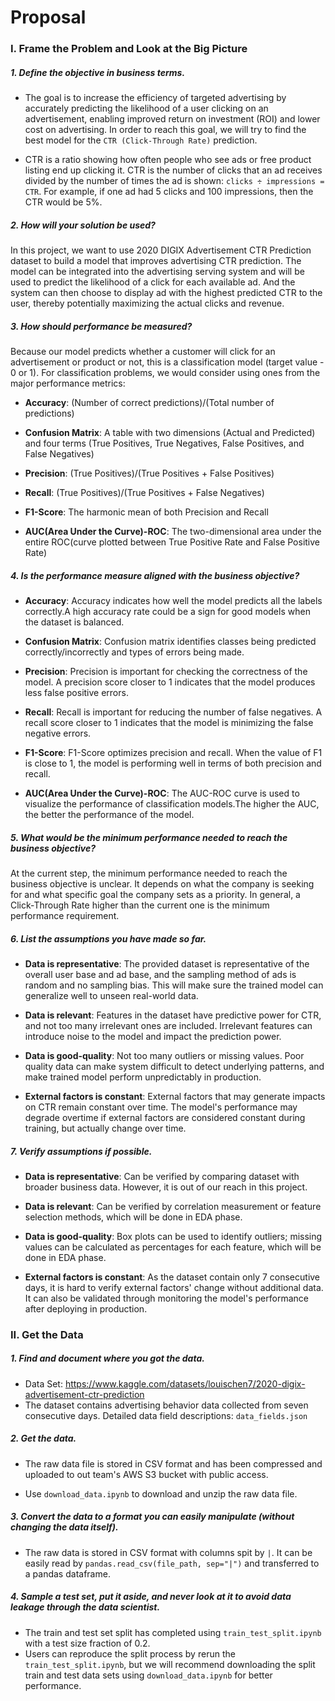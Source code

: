 # Proposal

### I. Frame the Problem and Look at the Big Picture

##### 1. Define the objective in business terms.

- The goal is to increase the efficiency of targeted advertising by accurately predicting the likelihood of a user clicking on an advertisement, enabling improved return on investment (ROI) and lower cost on advertising. In order to reach this goal, we will try to find the best model for the `CTR (Click-Through Rate)` prediction. 

- CTR is a ratio showing how often people who see ads or free product listing end up clicking it. CTR is the number of clicks that an ad receives divided by the number of times the ad is shown: `clicks ÷ impressions = CTR`. For example, if one ad had 5 clicks and 100 impressions, then the CTR would be 5%.

##### 2. How will your solution be used?

In this project, we want to use 2020 DIGIX Advertisement CTR Prediction dataset to build a model that improves advertising CTR prediction. The model can be integrated into the advertising serving system and will be used to predict the likelihood of a click for each available ad. And the system can then choose to display ad with the highest predicted CTR to the user, thereby potentially maximizing the actual clicks and revenue.

##### 3. How should performance be measured?

Because our model predicts whether a customer will click for an advertisement or product or not, this is a classification model (target value - 0 or 1). For classification problems, we would consider using ones from the major performance metrics:

- **Accuracy**: (Number of correct predictions)/(Total number of predictions)

- **Confusion Matrix**: A table with two dimensions (Actual and Predicted) and four terms (True Positives, True Negatives, False Positives, and False Negatives)

- **Precision**: (True Positives)/(True Positives + False Positives)

- **Recall**: (True Positives)/(True Positives + False Negatives)

- **F1-Score**: The harmonic mean of both Precision and Recall

- **AUC(Area Under the Curve)-ROC**: The two-dimensional area under the entire ROC(curve plotted between True Positive Rate and False Positive Rate)

##### 4. Is the performance measure aligned with the business objective?

- **Accuracy**: Accuracy indicates how well the model predicts all the labels correctly.A high accuracy rate could be a sign for good models when the dataset is balanced.

- **Confusion Matrix**: Confusion matrix identifies classes being predicted correctly/incorrectly and types of errors being made.

- **Precision**: Precision is important for checking the correctness of the model. A precision score closer to 1 indicates that the model produces less false positive errors.

- **Recall**: Recall is important for reducing the number of false negatives. A recall score closer to 1 indicates that the model is minimizing the false negative errors.

- **F1-Score**: F1-Score optimizes precision and recall. When the value of F1 is close to 1, the model is performing well in terms of both precision and recall.

- **AUC(Area Under the Curve)-ROC**: The AUC-ROC curve is used to visualize the performance of classification models.The higher the AUC, the better the performance of the model.

##### 5. What would be the minimum performance needed to reach the business objective?

At the current step, the minimum performance needed to reach the business objective is unclear. It depends on what the company is seeking for and what specific goal the company sets as a priority. In general, a Click-Through Rate higher than the current one is the minimum performance requirement.

##### 6. List the assumptions you have made so far.

- **Data is representative**: The provided dataset is representative of the overall user base and ad base, and the sampling method of ads is random and no sampling bias. This will make sure the trained model can generalize well to unseen real-world data.

- **Data is relevant**: Features in the dataset have predictive power for CTR, and not too many irrelevant ones are included. Irrelevant features can introduce noise to the model and impact the prediction power.

- **Data is good-quality**: Not too many outliers or missing values. Poor quality data can make system difficult to detect underlying patterns, and make trained model perform unpredictably in production.

- **External factors is constant**: External factors that may generate impacts on CTR remain constant over time. The model's performance may degrade overtime if external factors are considered constant during training, but actually change over time. 

##### 7. Verify assumptions if possible.

- **Data is representative**: Can be verified by comparing dataset with broader business data. However, it is out of our reach in this project.

- **Data is relevant**: Can be verified by correlation measurement or feature selection methods, which will be done in EDA phase.

- **Data is good-quality**: Box plots can be used to identify outliers; missing values can be calculated as percentages for each feature, which will be done in EDA phase.

- **External factors is constant**: As the dataset contain only 7 consecutive days, it is hard to verify external factors' change without additional data. It can also be validated through monitoring the model's performance after deploying in production.

### II. Get the Data

##### 1. Find and document where you got the data.

- Data Set: https://www.kaggle.com/datasets/louischen7/2020-digix-advertisement-ctr-prediction
- The dataset contains advertising behavior data collected from seven consecutive days. Detailed data field descriptions: `data_fields.json`

##### 2. Get the data.

- The raw data file is stored in CSV format and has been compressed and uploaded to out team's AWS S3 bucket with public access.

- Use `download_data.ipynb` to download and unzip the raw data file.

##### 3. Convert the data to a format you can easily manipulate (without changing the data itself).

- The raw data is stored in CSV format with columns spit by `|`. It can be easily read by `pandas.read_csv(file_path, sep="|")` and transferred to a pandas dataframe.

##### 4. Sample a test set, put it aside, and never look at it to avoid data leakage through the data scientist.

- The train and test set split has completed using `train_test_split.ipynb` with a test size fraction of 0.2.
- Users can reproduce the split process by rerun the `train_test_split.ipynb`, but we will recommend downloading the split train and test data sets using `download_data.ipynb` for better performance.



